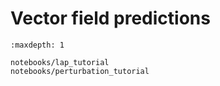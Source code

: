 # Vector field predictions


```{toctree}
:maxdepth: 1

notebooks/lap_tutorial
notebooks/perturbation_tutorial


```